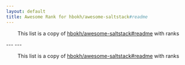 ```yaml
---
layout: default
title: Awesome Rank for hbokh/awesome-saltstack#readme
---
```


<p align="center">
	This list is a copy of <a href="https://github.com/hbokh/awesome-saltstack#readme">hbokh/awesome-saltstack#readme</a> with ranks
</p>
---
---
<p align="center">
	This list is a copy of <a href="https://github.com/hbokh/awesome-saltstack#readme">hbokh/awesome-saltstack#readme</a> with ranks
</p>
